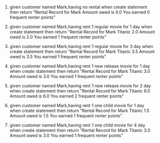 1.  given customer named Mark,having no rental
    when create statement
    then return "Rental Record for Mark
                 Amount owed is 0.0
                 You earned 0 frequent renter points"

2.  given customer named Mark,having rent 1 regular movie for 1 day
    when create statement
    then return "Rental Record for Mark
                 	Titanic	2.0
                 Amount owed is 2.0
                 You earned 1 frequent renter points"

3.  given customer named Mark,having rent 1 regular movie for 3 day
    when create statement
    then return "Rental Record for Mark
                 	Titanic	3.5
                 Amount owed is 3.5
                 You earned 1 frequent renter points"

4.  given customer named Mark,having rent 1 new release movie for 1 day
    when create statement
    then return "Rental Record for Mark
                 	Titanic	3.0
                 Amount owed is 3.0
                 You earned 1 frequent renter points"

5.  given customer named Mark,having rent 1 new release movie for 2 day
    when create statement
    then return "Rental Record for Mark
                 	Titanic	6.0
                 Amount owed is 6.0
                 You earned 2 frequent renter points"

6.  given customer named Mark,having rent 1 one child movie for 1 day
    when create statement
    then return "Rental Record for Mark
                 	Titanic	1.5
                 Amount owed is 1.5
                 You earned 1 frequent renter points"

7.  given customer named Mark,having rent 1 one child movie for 4 day
    when create statement
    then return "Rental Record for Mark
                 	Titanic	3.0
                 Amount owed is 3.0
                 You earned 1 frequent renter points"